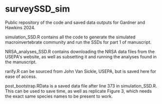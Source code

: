# surveySSD_sim
Public repository of the code and saved data outputs for Gardner and Hawkins 2024.

simulation_SSD.R contains all the code to generate the simulated macroinvertebrate community and run the SSDs for part 1 of manuscript. 

NRSA_analyses_SSD.R contains downloading the NRSA data files from the USEPA's website, as well as subsetting it and running the analyses found in the manuscript.

rarify.R can be sourced from John Van Sickle, USEPA, but is saved here for ease of access.

post_bootstrap.RData is a saved data file after line 373 in simulation_SSD.R. This can be used to save time, as well as replicate Figure 3, which needs the exact same species names to be present to work.
